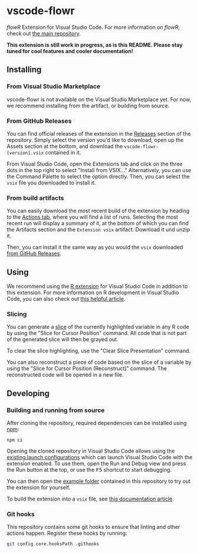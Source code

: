 # vscode-flowr
*flowR* Extension for Visual Studio Code. For more information on *flowR*, check out [the main repository](https://github.com/Code-Inspect/flowr).

**This extension is still work in progress, as is this README. Please stay tuned for cool features and cooler documentation!**

## Installing

### From Visual Studio Marketplace
vscode-flowr is not available on the Visual Studio Marketplace yet. For now, we recommend installing from the artifact, or building from source.

### From GitHub Releases
You can find official releases of the extension in the [Releases](https://github.com/Code-Inspect/vscode-flowr/releases) section of the repository. Simply select the version you'd like to download, open up the Assets section at the bottom, and download the `vscode-flowr-[version].vsix` contained in it.

From Visual Studio Code, open the Extensions tab and click on the three dots in the top right to select "Install from VSIX..." Alternatively, you can use the Command Palette to select the option directly. Then, you can select the `vsix` file you downloaded to install it.

### From build artifacts
You can easily download the most recent build of the extension by heading to the [Actions tab](https://github.com/Code-Inspect/vscode-flowr/actions/workflows/package.yml), where you will find a list of runs. Selecting the most recent run will display a summary of it, at the bottom of which you can find the Artifacts section and the `Extension vsix` artifact. Download it und unzip it.

Then, you can install it the same way as you would the `vsix` downloaded [from GitHub Releases](#from-github-releases).

## Using

We recommend using the [R extension](https://marketplace.visualstudio.com/items?itemName=REditorSupport.r) for Visual Studio Code in addition to this extension. For more information on R development in Visual Studio Code, you can also check out [this helpful article](https://code.visualstudio.com/docs/languages/r).

### Slicing
You can generate a [slice](https://github.com/Code-Inspect/flowr/wiki/Terminology#program-slice) of the currently highlighted variable in any R code by using the "Slice for Cursor Position" command. All code that is not part of the generated slice will then be grayed out.

To clear the slice highlighting, use the "Clear Slice Presentation" command.

You can also reconstruct a piece of code based on the slice of a variable by using the "Slice for Cursor Position (Reconstruct)" command. The reconstructed code will be opened in a new file.

## Developing

### Building and running from source
After cloning the repository, required dependencies can be installed using [npm](https://www.npmjs.com/):
```
npm ci
```

Opening the cloned repository in Visual Studio Code allows using the [existing launch configurations](https://github.com/Code-Inspect/vscode-flowr/blob/main/.vscode/launch.json) which can launch Visual Studio Code with the extension enabled. To use them, open the Run and Debug view and press the Run button at the top, or use the <kbd>F5</kbd> shortcut to start debugging.

You can then open the [example folder](https://github.com/Code-Inspect/vscode-flowr/tree/main/example) contained in this repository to try out the extension for yourself.

To build the extension into a `vsix` file, see [this documentation article](https://code.visualstudio.com/api/working-with-extensions/publishing-extension).

### Git hooks
This repository contains some git hooks to ensure that linting and other actions happen. Register these hooks by running:
```sh
git config core.hooksPath .githooks
```
